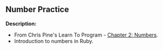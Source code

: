 ## Number Practice

**Description:**
- From Chris Pine's Learn To Program - [Chapter 2: Numbers](https://pine.fm/LearnToProgram/chap_01.html).
- Introduction to numbers in Ruby.